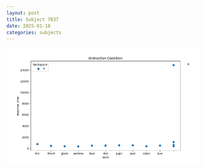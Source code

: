 ```yaml
---
layout: post
title: Subject 7037
date: 2025-01-18
categories: subjects
---
```


![](data/7037/run-1/7037_rt_acc_fuzzy_delay.png)
